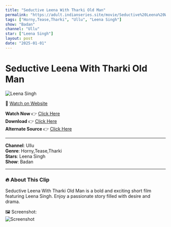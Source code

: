 ```yaml
---
title: "Seductive Leena With Tharki Old Man"
permalink: "https://adult.indianseries.site/movie/Seductive%20Leena%20With%20Tharki%20Old%20Man"
tags: ["Horny,Tease,Tharki", "Ullu", "Leena Singh"]
show: "Badan"
channel: "Ullu"
star: ["Leena Singh"]
layout: post
date: "2025-01-01"
---
```


# Seductive Leena With Tharki Old Man

![Leena Singh](https://shorts.desisins.com/wp-content/uploads/2024/04/Horny-Leena-Singh-Badan-Ullu-DesiSins.com_.jpg)

🔗 [Watch on Website](https://adult.indianseries.site/movie/Seductive%20Leena%20With%20Tharki%20Old%20Man)

**Watch Now** 👉 [Click Here](https://adult.indianseries.site/movie/Seductive%20Leena%20With%20Tharki%20Old%20Man)  
**Download** 👉 [Click Here](https://adult.indianseries.site/movie/Seductive%20Leena%20With%20Tharki%20Old%20Man)  
**Alternate Source** 👉 [Click Here](https://adult.indianseries.site/movie/Seductive%20Leena%20With%20Tharki%20Old%20Man)

---

**Channel**: Ullu  
**Genre**: Horny,Tease,Tharki  
**Stars**: Leena Singh  
**Show**: Badan

---

### 🔥 About This Clip

Seductive Leena With Tharki Old Man is a bold and exciting short film featuring Leena Singh. Enjoy a passionate story filled with desire and drama.
 
🖼️ Screenshot:  
![Screenshot](https://shorts.desisins.com/wp-content/uploads/2024/04/Horny-Leena-Singh-Badan-Ullu-DesiSins.com_.jpg)

